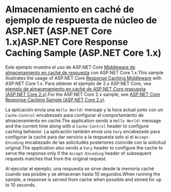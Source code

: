 # <a name="aspnet-core-response-caching-sample-aspnet-core-1x"></a><span data-ttu-id="c5440-101">Almacenamiento en caché de ejemplo de respuesta de núcleo de ASP.NET (ASP.NET Core 1.x)</span><span class="sxs-lookup"><span data-stu-id="c5440-101">ASP.NET Core Response Caching Sample (ASP.NET Core 1.x)</span></span>

<span data-ttu-id="c5440-102">Este ejemplo muestra el uso de ASP.NET Core [Middleware de almacenamiento en caché de respuesta](xref:performance/caching/middleware) con ASP.NET Core 1.x.</span><span class="sxs-lookup"><span data-stu-id="c5440-102">This sample illustrates the usage of ASP.NET Core [Response Caching Middleware](xref:performance/caching/middleware) with ASP.NET Core 1.x.</span></span> <span data-ttu-id="c5440-103">Para obtener el ejemplo de 2.x ASP.NET Core, vea [ejemplo de almacenamiento en caché de ASP.NET Core respuesta (ASP.NET Core 2.x)](https://github.com/aspnet/Docs/tree/master/aspnetcore/performance/caching/middleware/samples/2.x).</span><span class="sxs-lookup"><span data-stu-id="c5440-103">For the ASP.NET Core 2.x sample, see [ASP.NET Core Response Caching Sample (ASP.NET Core 2.x)](https://github.com/aspnet/Docs/tree/master/aspnetcore/performance/caching/middleware/samples/2.x).</span></span>

<span data-ttu-id="c5440-104">La aplicación envía una `Hello World!` mensaje y la hora actual junto con un `Cache-Control` encabezado para configurar el comportamiento de almacenamiento en caché.</span><span class="sxs-lookup"><span data-stu-id="c5440-104">The application sends a `Hello World!` message and the current time along with a `Cache-Control` header to configure caching behavior.</span></span> <span data-ttu-id="c5440-105">La aplicación también envía una `Vary` encabezado para configurar la caché para dar servicio a la respuesta solo si el `Accept-Encoding` encabezado de las solicitudes posteriores coincide con la solicitud original.</span><span class="sxs-lookup"><span data-stu-id="c5440-105">The application also sends a `Vary` header to configure the cache to serve the response only if the `Accept-Encoding` header of subsequent requests matches that from the original request.</span></span>

<span data-ttu-id="c5440-106">Al ejecutar el ejemplo, una respuesta se sirve desde la memoria caché cuando sea posible y se almacenan hasta 10 segundos.</span><span class="sxs-lookup"><span data-stu-id="c5440-106">When running the sample, a response is served from cache when possible and stored for up to 10 seconds.</span></span>
